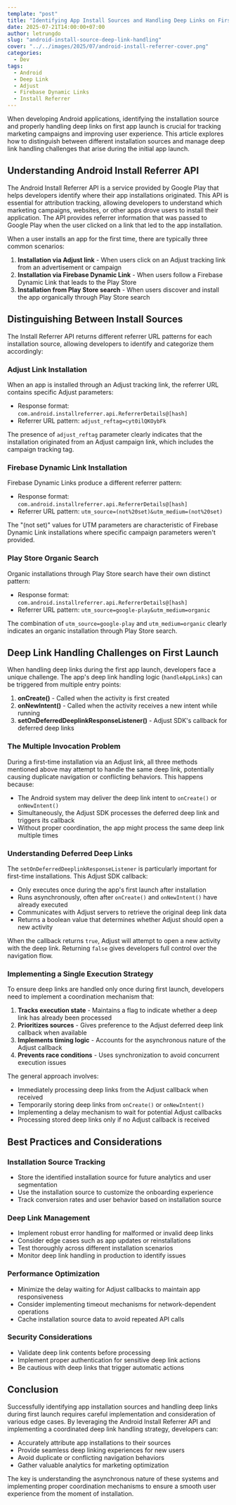 ```yaml
---
template: "post"
title: "Identifying App Install Sources and Handling Deep Links on First Launch in Android"
date: 2025-07-21T14:00:00+07:00
author: letrungdo
slug: "android-install-source-deep-link-handling"
cover: "../../images/2025/07/android-install-referrer-cover.png"
categories:
  - Dev
tags:
  - Android
  - Deep Link
  - Adjust
  - Firebase Dynamic Links
  - Install Referrer
---
```


When developing Android applications, identifying the installation source and properly handling deep links on first app launch is crucial for tracking marketing campaigns and improving user experience. This article explores how to distinguish between different installation sources and manage deep link handling challenges that arise during the initial app launch.

## Understanding Android Install Referrer API

The Android Install Referrer API is a service provided by Google Play that helps developers identify where their app installations originated. This API is essential for attribution tracking, allowing developers to understand which marketing campaigns, websites, or other apps drove users to install their application. The API provides referrer information that was passed to Google Play when the user clicked on a link that led to the app installation.

When a user installs an app for the first time, there are typically three common scenarios:

1. **Installation via Adjust link** - When users click on an Adjust tracking link from an advertisement or campaign
2. **Installation via Firebase Dynamic Link** - When users follow a Firebase Dynamic Link that leads to the Play Store
3. **Installation from Play Store search** - When users discover and install the app organically through Play Store search

## Distinguishing Between Install Sources

The Install Referrer API returns different referrer URL patterns for each installation source, allowing developers to identify and categorize them accordingly:

### Adjust Link Installation
When an app is installed through an Adjust tracking link, the referrer URL contains specific Adjust parameters:
- Response format: `com.android.installreferrer.api.ReferrerDetails@[hash]`
- Referrer URL pattern: `adjust_reftag=cyt0ilQKOybFk`

The presence of `adjust_reftag` parameter clearly indicates that the installation originated from an Adjust campaign link, which includes the campaign tracking tag.

### Firebase Dynamic Link Installation
Firebase Dynamic Links produce a different referrer pattern:
- Response format: `com.android.installreferrer.api.ReferrerDetails@[hash]`
- Referrer URL pattern: `utm_source=(not%20set)&utm_medium=(not%20set)`

The "(not set)" values for UTM parameters are characteristic of Firebase Dynamic Link installations where specific campaign parameters weren't provided.

### Play Store Organic Search
Organic installations through Play Store search have their own distinct pattern:
- Response format: `com.android.installreferrer.api.ReferrerDetails@[hash]`
- Referrer URL pattern: `utm_source=google-play&utm_medium=organic`

The combination of `utm_source=google-play` and `utm_medium=organic` clearly indicates an organic installation through Play Store search.

## Deep Link Handling Challenges on First Launch

When handling deep links during the first app launch, developers face a unique challenge. The app's deep link handling logic (`handleAppLinks`) can be triggered from multiple entry points:

1. **onCreate()** - Called when the activity is first created
2. **onNewIntent()** - Called when the activity receives a new intent while running
3. **setOnDeferredDeeplinkResponseListener()** - Adjust SDK's callback for deferred deep links

### The Multiple Invocation Problem

During a first-time installation via an Adjust link, all three methods mentioned above may attempt to handle the same deep link, potentially causing duplicate navigation or conflicting behaviors. This happens because:

- The Android system may deliver the deep link intent to `onCreate()` or `onNewIntent()`
- Simultaneously, the Adjust SDK processes the deferred deep link and triggers its callback
- Without proper coordination, the app might process the same deep link multiple times

### Understanding Deferred Deep Links

The `setOnDeferredDeeplinkResponseListener` is particularly important for first-time installations. This Adjust SDK callback:

- Only executes once during the app's first launch after installation
- Runs asynchronously, often after `onCreate()` and `onNewIntent()` have already executed
- Communicates with Adjust servers to retrieve the original deep link data
- Returns a boolean value that determines whether Adjust should open a new activity

When the callback returns `true`, Adjust will attempt to open a new activity with the deep link. Returning `false` gives developers full control over the navigation flow.

### Implementing a Single Execution Strategy

To ensure deep links are handled only once during first launch, developers need to implement a coordination mechanism that:

1. **Tracks execution state** - Maintains a flag to indicate whether a deep link has already been processed
2. **Prioritizes sources** - Gives preference to the Adjust deferred deep link callback when available
3. **Implements timing logic** - Accounts for the asynchronous nature of the Adjust callback
4. **Prevents race conditions** - Uses synchronization to avoid concurrent execution issues

The general approach involves:
- Immediately processing deep links from the Adjust callback when received
- Temporarily storing deep links from `onCreate()` or `onNewIntent()`
- Implementing a delay mechanism to wait for potential Adjust callbacks
- Processing stored deep links only if no Adjust callback is received

## Best Practices and Considerations

### Installation Source Tracking
- Store the identified installation source for future analytics and user segmentation
- Use the installation source to customize the onboarding experience
- Track conversion rates and user behavior based on installation source

### Deep Link Management
- Implement robust error handling for malformed or invalid deep links
- Consider edge cases such as app updates or reinstallations
- Test thoroughly across different installation scenarios
- Monitor deep link handling in production to identify issues

### Performance Optimization
- Minimize the delay waiting for Adjust callbacks to maintain app responsiveness
- Consider implementing timeout mechanisms for network-dependent operations
- Cache installation source data to avoid repeated API calls

### Security Considerations
- Validate deep link contents before processing
- Implement proper authentication for sensitive deep link actions
- Be cautious with deep links that trigger automatic actions

## Conclusion

Successfully identifying app installation sources and handling deep links during first launch requires careful implementation and consideration of various edge cases. By leveraging the Android Install Referrer API and implementing a coordinated deep link handling strategy, developers can:

- Accurately attribute app installations to their sources
- Provide seamless deep linking experiences for new users
- Avoid duplicate or conflicting navigation behaviors
- Gather valuable analytics for marketing optimization

The key is understanding the asynchronous nature of these systems and implementing proper coordination mechanisms to ensure a smooth user experience from the moment of installation.